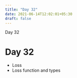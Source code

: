 ```yaml
---
title: "Day 32"
date: 2021-06-14T12:02:01+05:30
draft: false
---
```


Day 32

# Day 32

* Loss
* Loss function and types
